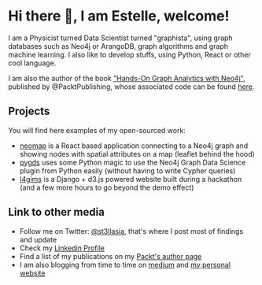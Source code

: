 # Hi there 👋, I am Estelle, welcome!

<!--
**stellasia/stellasia** is a ✨ _special_ ✨ repository because its `README.md` (this file) appears on your GitHub profile.

Here are some ideas to get you started:

- 🔭 I’m currently working on ...
- 🌱 I’m currently learning ...
- 👯 I’m looking to collaborate on ...
- 🤔 I’m looking for help with ...
- 💬 Ask me about ...
- 📫 How to reach me: ...
- 😄 Pronouns: ...
- ⚡ Fun fact: ...
-->

I am a Physicist turned Data Scientist turned "graphista", using graph databases such as Neo4j or ArangoDB, graph algorithms and graph machine learning. I also like to develop stuffs, using Python, React or other cool language.

I am also the author of the book ["Hands-On Graph Analytics with Neo4j"](https://www.amazon.com/gp/product/B08FBJ3B1S), published by @PacktPublishing, whose associated code can be found [here](https://github.com/PacktPublishing/Hands-On-Graph-Analytics-with-Neo4j).

## Projects

You will find here examples of my open-sourced work:

- [neomap](https://github.com/stellasia/neomap) is a React based application connecting to a Neo4j graph and showing nodes with spatial attributes on a map (leaflet behind the hood)
- [pygds](https://github.com/stellasia/pygds) uses some Python magic to use the Neo4j Graph Data Science plugin from Python easily (without having to write Cypher queries)
- [l4gims](https://github.com/stellasia/l4gims) is a Django + d3.js powered website built during a hackathon (and a few more hours to go beyond the demo effect)


## Link to other media

- Follow me on Twitter: [@st3llasia](http://twitter.com/st3llasia), that's where I post most of findings and update
- Check my [Linkedin Profile](https://www.linkedin.com/in/estellescifo/)
- Find a list of my publications on my [Packt's author page](https://www.packtpub.com/authors/estelle-scifo)
- I am also blogging from time to time on [medium](medium.com/st3llasia) and [my personal website](http://stellasia.github.io)

